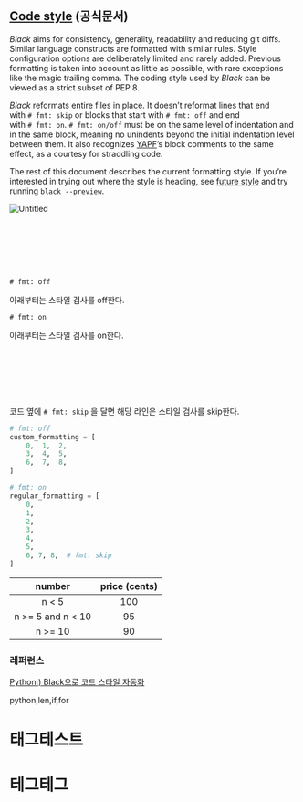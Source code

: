 ## [Code style](https://black.readthedocs.io/en/stable/the_black_code_style/current_style.html) (공식문서)

*Black* aims for consistency, generality, readability and reducing git diffs. Similar language constructs are formatted with similar rules. Style configuration options are deliberately limited and rarely added. Previous formatting is taken into account as little as possible, with rare exceptions like the magic trailing comma. The coding style used by *Black* can be viewed as a strict subset of PEP 8.

*Black* reformats entire files in place. It doesn’t reformat lines that end with `# fmt: skip` or blocks that start with `# fmt: off` and end with `# fmt: on`. `# fmt: on/off` must be on the same level of indentation and in the same block, meaning no unindents beyond the initial indentation level between them. It also recognizes [YAPF](https://github.com/google/yapf)’s block comments to the same effect, as a courtesy for straddling code.

The rest of this document describes the current formatting style. If you’re interested in trying out where the style is heading, see [future style](https://black.readthedocs.io/en/stable/the_black_code_style/future_style.html) and try running `black --preview`.

![Untitled](https://community-cdn-digitalocean-com.global.ssl.fastly.net/47T98WdiWvPzKEVDFhPqtUKv)

<br><br><br><br><br>

`# fmt: off` 

아래부터는 스타일 검사를 off한다.

`# fmt: on` 

아래부터는 스타일 검사를 on한다.

<br><br><br><br><br>

코드 옆에  `# fmt: skip` 을 달면 해당 라인은 스타일 검사를 skip한다.

```python
# fmt: off
custom_formatting = [
    0,  1,  2,
    3,  4,  5,
    6,  7,  8,
]

# fmt: on
regular_formatting = [
    0,
    1,
    2,
    3,
    4,
    5,
    6, 7, 8,  # fmt: skip
]
```


|**number**|**price (cents)**|
| :-: | :-: |
|n < 5|100|
|n >= 5 and n < 10|95|
|n >= 10|90|


### 레퍼런스

[Python:) Black으로 코드 스타일 자동화](https://velog.io/@gyuseok-dev/Python.-Black-the-Code-Formatter)


<tag>python,len,if,for</tag>

# 태그테스트

# 테그테그